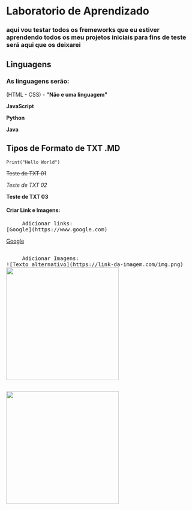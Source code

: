 # Laboratorio de Aprendizado
    
### aqui vou testar todos os fremeworks que eu estiver aprendendo todos os meu projetos iniciais para fins de teste será aqui que os deixarei
     

## Linguagens
    
   ### As linguagens serão:
    
(HTML - CSS) - **"Não e uma linguagem"**

**JavaScript**

**Python**

**Java**

## Tipos de Formato de TXT .MD 

```Print("Hello World")```

~~Teste de TXT 01~~

*Teste de TXT 02*

**Teste de TXT 03**

#### Criar Link e Imagens:
<pre>
     Adicionar links: 
[Google](https://www.google.com)
</pre>

[Google](https://www.google.com)

<pre>     
     Adicionar Imagens:   
![Texto alternativo](https://link-da-imagem.com/img.png)
<img src="/IMG/02.jpg" all="Imagem01" width="300" />

</pre>

<img src="/IMG/02.jpg" all="Imagem01" width="300" />
